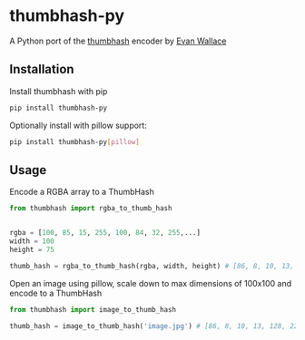 # thumbhash-py
A Python port of the [thumbhash](https://github.com/evanw/thumbhash) encoder by [Evan Wallace](https://github.com/evanw)

## Installation
Install thumbhash with pip
```sh
pip install thumbhash-py
```
Optionally install with pillow support:
```sh
pip install thumbhash-py[pillow]
```

## Usage
Encode a RGBA array to a ThumbHash
```py
from thumbhash import rgba_to_thumb_hash


rgba = [100, 85, 15, 255, 100, 84, 32, 255,...]
width = 100
height = 75

thumb_hash = rgba_to_thumb_hash(rgba, width, height) # [86, 8, 10, 13, 128, 22, 234, 86, 111, 117, ...]
```
Open an image using pillow, scale down to max dimensions of 100x100 and encode to a ThumbHash
```py
from thumbhash import image_to_thumb_hash

thumb_hash = image_to_thumb_hash('image.jpg') # [86, 8, 10, 13, 128, 22, 234, 86, 111, 117, ...]
```
